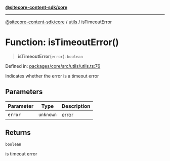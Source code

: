 [**@sitecore-content-sdk/core**](../../README.md)

***

[@sitecore-content-sdk/core](../../README.md) / [utils](../README.md) / isTimeoutError

# Function: isTimeoutError()

> **isTimeoutError**(`error`): `boolean`

Defined in: [packages/core/src/utils/utils.ts:76](https://github.com/Sitecore/xmc-jss-dev/blob/6619215c196ddf4b0e5218da4ae20a7b80c4f154/packages/core/src/utils/utils.ts#L76)

Indicates whether the error is a timeout error

## Parameters

| Parameter | Type | Description |
| ------ | ------ | ------ |
| `error` | `unknown` | error |

## Returns

`boolean`

is timeout error
